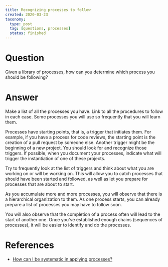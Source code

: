 ```yaml
---
title: Recognizing processes to follow
created: 2020-03-23
taxonomy:
  type: post
  tag: [questions, processes]
  status: finished
---
```


# Question
Given a library of processes, how can you determine which process you should be following?

# Answer
Make a list of all the processes you have. Link to all the procedures to follow in each case. Some processes you will use so frequently that you will learn them.

Processes have starting points, that is, a trigger that initiates them. For example, if you have a process for code reviews, the starting point is the creation of a pull request by someone else. Another trigger might be the beginning of a new project. You should look for and recognize those triggers. If possible, when you document your processes, indicate what will trigger the instantiation of one of these projects.

Try to frequently look at the list of triggers and think about what you are working on or will be working on. This will allow you to catch processes that should have been started and followed, as well as let you prepare for processes that are about to start.

As you accumulate more and more processes, you will observe that there is a hierarchical organization to them. As one process starts, you can already prepare a list of processes you may have to follow soon.

You will also observe that the completion of a process often will lead to the start of another one. Once you've established enough chains (sequences of processes), it will be easier to identify and do the processes.

# References
* [How can I be systematic in applying processes?](../12/article.md)
